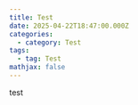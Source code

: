 ```yaml
---
title: Test
date: 2025-04-22T18:47:00.000Z
categories:
  - category: Test
tags:
  - tag: Test
mathjax: false
---
```

test
